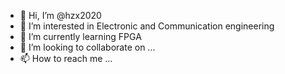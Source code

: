 - 👋 Hi, I’m @hzx2020
- 👀 I’m interested in Electronic and Communication engineering
- 🌱 I’m currently learning FPGA
- 💞️ I’m looking to collaborate on ...
- 📫 How to reach me ...

<!---
hzx2020/hzx2020 is a ✨ special ✨ repository because its `README.md` (this file) appears on your GitHub profile.
You can click the Preview link to take a look at your changes.
--->
